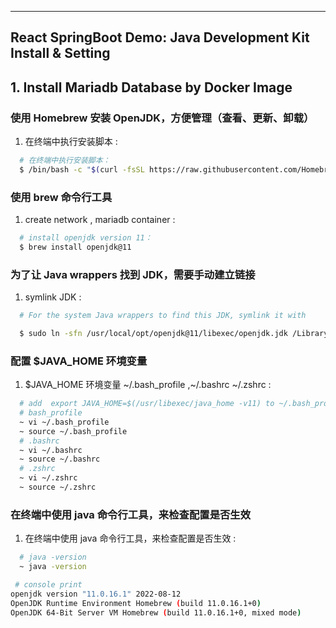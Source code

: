 
---
React SpringBoot Demo: Java Development Kit Install & Setting
---

## 1. Install Mariadb Database by Docker Image

### 使用 Homebrew 安装 OpenJDK，方便管理（查看、更新、卸载）
1. 在终端中执行安装脚本 :
```bash
  # 在终端中执行安装脚本：
  $ /bin/bash -c "$(curl -fsSL https://raw.githubusercontent.com/Homebrew/install/HEAD/install.sh)"
``` 


### 使用 brew 命令行工具
1. create network , mariadb container :
```bash
  # install openjdk version 11：
  $ brew install openjdk@11
``` 

### 为了让 Java wrappers 找到 JDK，需要手动建立链接
1. symlink JDK :
```bash
  # For the system Java wrappers to find this JDK, symlink it with

  $ sudo ln -sfn /usr/local/opt/openjdk@11/libexec/openjdk.jdk /Library/Java/JavaVirtualMachines/openjdk-11.jdk
``` 

### 配置 $JAVA_HOME 环境变量
1.  $JAVA_HOME 环境变量 ~/.bash_profile ,~/.bashrc ~/.zshrc  :
```bash
  # add  export JAVA_HOME=$(/usr/libexec/java_home -v11) to ~/.bash_profile ~/.bashrc ~/.zshrc     
  # bash_profile
  ~ vi ~/.bash_profile  
  ~ source ~/.bash_profile
  # .bashrc
  ~ vi ~/.bashrc    
  ~ source ~/.bashrc
  # .zshrc
  ~ vi ~/.zshrc   
  ~ source ~/.zshrc
``` 

### 在终端中使用 java 命令行工具，来检查配置是否生效
1. 在终端中使用 java 命令行工具，来检查配置是否生效 :
```bash
  # java -version
  ~ java -version 

 # console print  
openjdk version "11.0.16.1" 2022-08-12
OpenJDK Runtime Environment Homebrew (build 11.0.16.1+0)
OpenJDK 64-Bit Server VM Homebrew (build 11.0.16.1+0, mixed mode)
``` 














